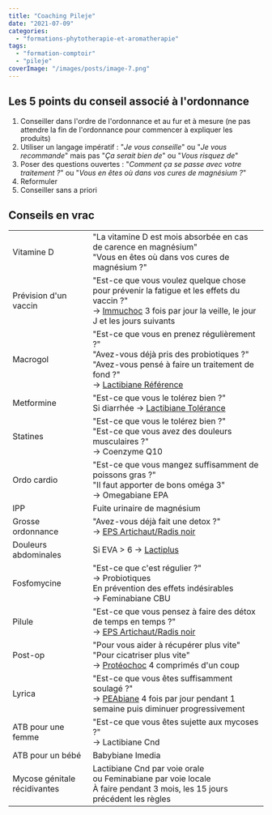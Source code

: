 ```yaml
---
title: "Coaching Pileje"
date: "2021-07-09"
categories:
  - "formations-phytotherapie-et-aromatherapie"
tags:
  - "formation-comptoir"
  - "pileje"
coverImage: "/images/posts/image-7.png"
---
```


## Les 5 points du conseil associé à l'ordonnance

1. Conseiller dans l'ordre de l'ordonnance et au fur et à mesure (ne pas attendre la fin de l'ordonnance pour commencer à expliquer les produits)
2. Utiliser un langage impératif : "_Je vous conseille_" ou "_Je vous recommande_" mais pas "_Ça serait bien de_" ou "_Vous risquez de_"
3. Poser des questions ouvertes : "_Comment ça se passe avec votre traitement ?_" ou "_Vous en êtes où dans vos cures de magnésium ?_"
4. Reformuler
5. Conseiller sans a priori

## Conseils en vrac

<table><tbody><tr><td>Vitamine D</td><td>"La vitamine D est mois absorbée en cas de carence en magnésium"<br>"Vous en êtes où dans vos cures de magnésium ?"</td></tr><tr><td>Prévision d'un vaccin</td><td>"Est-ce que vous voulez quelque chose pour prévenir la fatigue et les effets du vaccin ?"<br>-&gt; <a href="https://pharmacie.marionetmarin.fr/produit/immuchoc/" data-type="produit" data-id="3166">Immuchoc</a> 3 fois par jour la veille, le jour J et les jours suivants</td></tr><tr><td>Macrogol</td><td>"Est-ce que vous en prenez régulièrement ?"<br>"Avez-vous déjà pris des probiotiques ?"<br>"Avez-vous pensé à faire un traitement de fond ?"<br>-&gt; <a href="https://pharmacie.marionetmarin.fr/produit/lactibiane-reference/" data-type="produit" data-id="2533">Lactibiane Référence</a></td></tr><tr><td>Metformine</td><td>"Est-ce que vous le tolérez bien ?"<br>Si diarrhée -&gt; <a href="https://pharmacie.marionetmarin.fr/produit/lactibiane-tolerance/" data-type="produit" data-id="2531">Lactibiane Tolérance</a></td></tr><tr><td>Statines</td><td>"Est-ce que vous le tolérez bien ?"<br>"Est-ce que vous avez des douleurs musculaires ?"<br>-&gt; Coenzyme Q10</td></tr><tr><td>Ordo cardio</td><td>"Est-ce que vous mangez suffisamment de poissons gras ?"<br>"Il faut apporter de bons oméga 3"<br>-&gt; Omegabiane EPA</td></tr><tr><td>IPP</td><td>Fuite urinaire de magnésium</td></tr><tr><td>Grosse ordonnance</td><td>"Avez-vous déjà fait une detox ?"<br>-&gt; <a href="https://pharmacie.marionetmarin.fr/produit/eps-artichaut-radis-noir/" data-type="produit" data-id="3043">EPS Artichaut/Radis noir</a></td></tr><tr><td>Douleurs abdominales</td><td>Si EVA &gt; 6 -&gt; <a href="https://pharmacie.marionetmarin.fr/produit/lactiplus/" data-type="produit" data-id="2529">Lactiplus</a></td></tr><tr><td>Fosfomycine</td><td>"Est-ce que c'est régulier ?"<br>-&gt; Probiotiques<br>En prévention des effets indésirables<br>-&gt; Feminabiane CBU</td></tr><tr><td>Pilule</td><td>"Est-ce que vous pensez à faire des détox de temps en temps ?"<br>-&gt; <a href="https://pharmacie.marionetmarin.fr/produit/eps-artichaut-radis-noir/" data-type="produit" data-id="3043">EPS Artichaut/Radis noir</a></td></tr><tr><td>Post-op</td><td>"Pour vous aider à récupérer plus vite"<br>"Pour cicatriser plus vite"<br>-&gt; <a href="https://pharmacie.marionetmarin.fr/produit/proteochoc/" data-type="produit" data-id="3168">Protéochoc</a> 4 comprimés d'un coup</td></tr><tr><td>Lyrica</td><td>"Est-ce que vous êtes suffisamment soulagé ?"<br>-&gt; <a href="https://pharmacie.marionetmarin.fr/produit/peabiane/" data-type="produit" data-id="3284">PEAbiane</a> 4 fois par jour pendant 1 semaine puis diminuer progressivement</td></tr><tr><td>ATB pour une femme</td><td>"Est-ce que vous êtes sujette aux mycoses ?"<br>-&gt; Lactibiane Cnd</td></tr><tr><td>ATB pour un bébé</td><td>Babybiane Imedia</td></tr><tr><td>Mycose génitale récidivantes</td><td>Lactibiane Cnd par voie orale<br>ou Feminabiane par voie locale<br>À faire pendant 3 mois, les 15 jours précédent les règles</td></tr></tbody></table>
